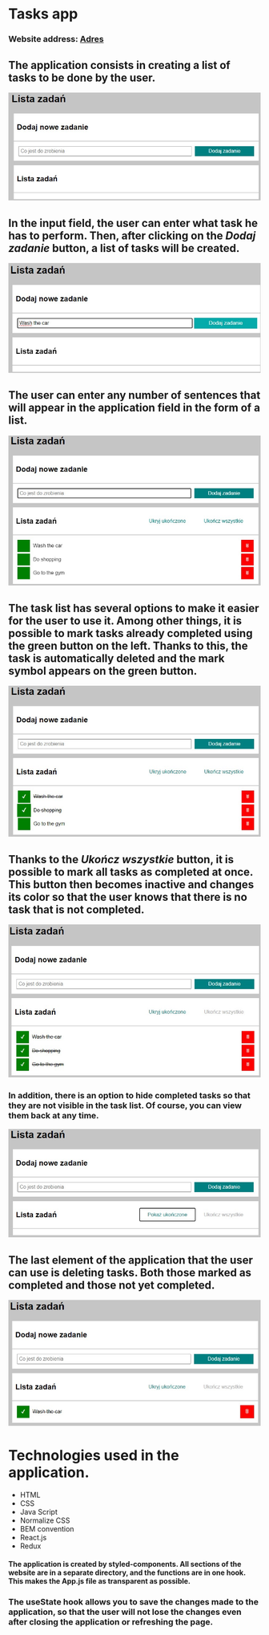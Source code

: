 # Tasks app
### Website address: [Adres](https://t-samborski.github.io/todo-list-react/)
## The application consists in creating a list of tasks to be done by the user.
![Wygląd](image/Wyglad_aplikacji.jpg)
## In the input field, the user can enter what task he has to perform. Then, after clicking on the *Dodaj zadanie* button, a list of tasks will be created.
![Wprowadzanie](image/Wprowadzanie_zadania.jpg)

## The user can enter any number of sentences that will appear in the application field in the form of a list.
![Dodane](image/Zadania_dodane.jpg)
## The task list has several options to make it easier for the user to use it. Among other things, it is possible to mark tasks already completed using the green button on the left. Thanks to this, the task is automatically deleted and the mark symbol appears on the green button.
![Oznaczone](image/Zadania_odznaczone.jpg)
## Thanks to the *Ukończ wszystkie* button, it is possible to mark all tasks as completed at once. This button then becomes inactive and changes its color so that the user knows that there is no task that is not completed.

![Wszystkie zakonczone](image/Wszystkie_ukonczone.jpg)

### In addition, there is an option to hide completed tasks so that they are not visible in the task list. Of course, you can view them back at any time.

![Ukryte](image/Ukryte.jpg)

## The last element of the application that the user can use is deleting tasks. Both those marked as completed and those not yet completed.

![kasowanie](image/Kasowanie.jpg)

# Technologies used in the application.
- HTML
- CSS
- Java Script
- Normalize CSS
- BEM convention
- React.js
- Redux

#### The application is created by styled-components. All sections of the website are in a separate directory, and the functions are in one hook. This makes the App.js file as transparent as possible.

### The useState hook allows you to save the changes made to the application, so that the user will not lose the changes even after closing the application or refreshing the page.

